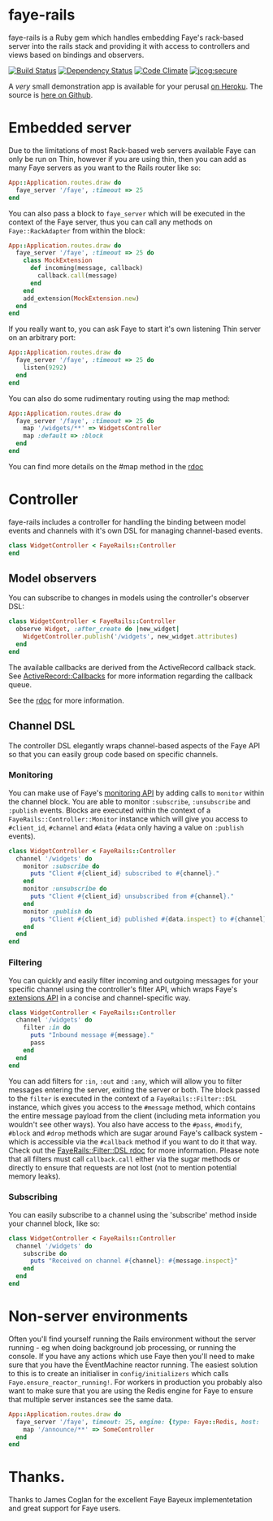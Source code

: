 # faye-rails

faye-rails is a Ruby gem which handles embedding Faye's rack-based server into the rails stack and providing it with access to controllers and views based on bindings and observers.

[![Build Status](https://travis-ci.org/jamesotron/faye-rails.png?branch=master)](https://travis-ci.org/jamesotron/faye-rails)
[![Dependency Status](https://gemnasium.com/jamesotron/faye-rails.png)](https://gemnasium.com/jamesotron/faye-rails)
[![Code Climate](https://codeclimate.com/github/jamesotron/faye-rails.png)](https://codeclimate.com/github/jamesotron/faye-rails)
[![jcog:secure](http://sociable.co.nz/downloads/images/jcog_secure.png)](http://sociable.co.nz/blog/2013/04/18/offical-jcog-secure-badge-for-all-your-software-security-needs/)

A *very* small demonstration app is available for your perusal [on Heroku](http://faye-rails-demo.herokuapp.com/). The source is [here on Github](https://github.com/jamesotron/faye-rails-demo).

# Embedded server

Due to the limitations of most Rack-based web servers available Faye can only be run on Thin, however if you are using thin, then you can add as many Faye servers as you want to the Rails router like so:

```ruby
App::Application.routes.draw do
  faye_server '/faye', :timeout => 25
end
```

You can also pass a block to `faye_server` which will be executed in the context of the Faye server, thus you can call any methods on `Faye::RackAdapter` from within the block:

```ruby
App::Application.routes.draw do
  faye_server '/faye', :timeout => 25 do
    class MockExtension
      def incoming(message, callback)
        callback.call(message)
      end
    end
    add_extension(MockExtension.new)
  end
end
```

If you really want to, you can ask Faye to start it's own listening Thin server on an arbitrary port:

```ruby
App::Application.routes.draw do
  faye_server '/faye', :timeout => 25 do
    listen(9292)
  end
end
```

You can also do some rudimentary routing using the map method:

```ruby
App::Application.routes.draw do
  faye_server '/faye', :timeout => 25 do
    map '/widgets/**' => WidgetsController
    map :default => :block
  end
end
```

You can find more details on the #map method in the [rdoc](http://rubydoc.info/github/jamesotron/faye-rails/master/FayeRails/RackAdapter)

# Controller

faye-rails includes a controller for handling the binding between model events and channels with it's own DSL for managing channel-based events.

```ruby
class WidgetController < FayeRails::Controller
end
```

## Model observers

You can subscribe to changes in models using the controller's observer DSL:

```ruby
class WidgetController < FayeRails::Controller
  observe Widget, :after_create do |new_widget|
    WidgetController.publish('/widgets', new_widget.attributes)
  end
end
```

The available callbacks are derived from the ActiveRecord callback stack. See [ActiveRecord::Callbacks](http://api.rubyonrails.org/classes/ActiveRecord/Callbacks.html) for more information regarding the callback queue.

See the [rdoc](http://rubydoc.info/github/jamesotron/faye-rails/master/FayeRails/Controller.observe) for more information.

## Channel DSL

The controller DSL elegantly wraps channel-based aspects of the Faye API so that you can easily group code based on specific channels.

### Monitoring

You can make use of Faye's [monitoring API](http://faye.jcoglan.com/ruby/monitoring.html) by adding calls to `monitor` within the channel block. You are able to monitor `:subscribe`, `:unsubscribe` and `:publish` events. Blocks are executed within the context of a `FayeRails::Controller::Monitor` instance which will give you access to `#client_id`, `#channel` and `#data` (`#data` only having a value on `:publish` events).

```ruby
class WidgetController < FayeRails::Controller
  channel '/widgets' do
    monitor :subscribe do
      puts "Client #{client_id} subscribed to #{channel}."
    end
    monitor :unsubscribe do
      puts "Client #{client_id} unsubscribed from #{channel}."
    end
    monitor :publish do
      puts "Client #{client_id} published #{data.inspect} to #{channel}."
    end
  end
end
```

### Filtering

You can quickly and easily filter incoming and outgoing messages for your specific channel using the controller's filter API, which wraps Faye's [extensions API](http://faye.jcoglan.com/ruby/extensions.html) in a concise and channel-specific way.

```ruby
class WidgetController < FayeRails::Controller
  channel '/widgets' do
    filter :in do
      puts "Inbound message #{message}."
      pass
    end
  end
end
```

You can add filters for `:in`, `:out` and `:any`, which will allow you to filter messages entering the server, exiting the server or both. The block passed to the `filter` is executed in the context of a `FayeRails::Filter::DSL` instance, which gives you access to the `#message` method, which contains the entire message payload from the client (including meta information you wouldn't see other ways). You also have access to the `#pass`, `#modify`, `#block` and `#drop` methods which are sugar around Faye's callback system - which is accessible via the `#callback` method if you want to do it that way. Check out the [FayeRails::Filter::DSL rdoc](http://rubydoc.info/github/jamesotron/faye-rails/master/FayeRails/Filter/DSL) for more information.  Please note that all filters must call `callback.call` either via the sugar methods or directly to ensure that requests are not lost (not to mention potential memory leaks).

### Subscribing

You can easily subscribe to a channel using the 'subscribe' method inside your channel block, like so:

```ruby
class WidgetController < FayeRails::Controller
  channel '/widgets' do
    subscribe do
      puts "Received on channel #{channel}: #{message.inspect}"
    end
  end
end
```

# Non-server environments

Often you'll find yourself running the Rails environment without the server running - eg when doing background job processing, or running the console.  If you have any actions which use Faye then you'll need to make sure that you have the EventMachine reactor running.  The easiest solution to this is to create an initialiser in `config/initializers` which calls `Faye.ensure_reactor_running!`. For workers in production you probably also want to make sure that you are using the Redis engine for Faye to ensure that multiple server instances see the same data.

```ruby
App::Application.routes.draw do
  faye_server '/faye', timeout: 25, engine: {type: Faye::Redis, host: 'localhost'} do
    map '/announce/**' => SomeController
  end
end
```

# Thanks.

Thanks to James Coglan for the excellent Faye Bayeux implementetation and great support for Faye users.

